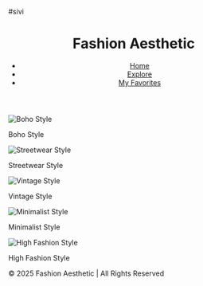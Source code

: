 #sivi
<!DOCTYPE html>
<html lang="en">
<head>
  <meta charset="UTF-8">
  <meta name="viewport" content="width=device-width, initial-scale=1.0">
  <title>Pinterest-inspired Clothing Aesthetics</title>
  <link rel="stylesheet" href="styles.css">
</head>
<body>
  <!-- Header -->
  <header>
    <div class="logo">
      <h1>Fashion Aesthetic</h1>
    </div>
    <nav>
      <ul>
        <li><a href="#">Home</a></li>
        <li><a href="#">Explore</a></li>
        <li><a href="#">My Favorites</a></li>
      </ul>
    </nav>
  </header>

  <!-- Main Content -->
  <main>
    <section class="grid-container">
      <div class="grid-item">
        <img src="https://via.placeholder.com/400x600?text=Boho+Style" alt="Boho Style">
        <p>Boho Style</p>
      </div>
      <div class="grid-item">
        <img src="https://via.placeholder.com/400x600?text=Streetwear+Style" alt="Streetwear Style">
        <p>Streetwear Style</p>
      </div>
      <div class="grid-item">
        <img src="https://via.placeholder.com/400x600?text=Vintage+Style" alt="Vintage Style">
        <p>Vintage Style</p>
      </div>
      <div class="grid-item">
        <img src="https://via.placeholder.com/400x600?text=Minimalist+Style" alt="Minimalist Style">
        <p>Minimalist Style</p>
      </div>
      <div class="grid-item">
        <img src="https://via.placeholder.com/400x600?text=High+Fashion+Style" alt="High Fashion Style">
        <p>High Fashion Style</p>
      </div>
    </section>
  </main>

  <!-- Footer -->
  <footer>
    <p>&copy; 2025 Fashion Aesthetic | All Rights Reserved</p>
  </footer>

  <script src="script.js"></script>
</body>
</html>
